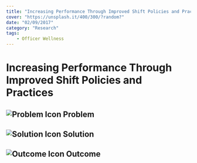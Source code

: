 ```yaml
---
title: "Increasing Performance Through Improved Shift Policies and Practices"
cover: "https://unsplash.it/400/300/?random?"
date: "02/09/2017"
category: "Research"
tags:
    - Officer Wellness  
---
```


# Increasing Performance Through Improved Shift Policies and Practices

## ![Problem Icon](https://github.com/google/material-design-icons/raw/master/alert/1x_web/ic_error_outline_black_48dp.png "Problem") Problem

## ![Solution Icon](https://github.com/google/material-design-icons/raw/master/action/1x_web/ic_lightbulb_outline_black_48dp.png "Solution") Solution

## ![Outcome Icon](https://github.com/google/material-design-icons/raw/master/action/1x_web/ic_view_list_black_48dp.png "Outcome") Outcome

